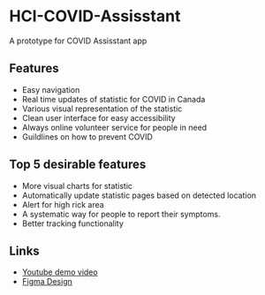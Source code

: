 # HCI-COVID-Assisstant
A prototype for COVID Assisstant app

## Features
- Easy navigation
- Real time updates of statistic for COVID in Canada
- Various visual representation of the statistic
- Clean user interface for easy accessibility
- Always online volunteer service for people in need
- Guildlines on how to prevent COVID



## Top 5 desirable features
- More visual charts for statistic
- Automatically update statistic pages based on detected location 
- Alert for high rick area
- A systematic way for people to report their symptoms.
- Better tracking functionality

## Links
- <a href="https://youtu.be/XprzsWOoZdY">Youtube demo video</a>
- <a href="https://www.figma.com/file/9sw0pTPCHMenrxWIhUxOiu/Assignment2-WeiBinWang?node-id=55%3A94">Figma Design</a>
